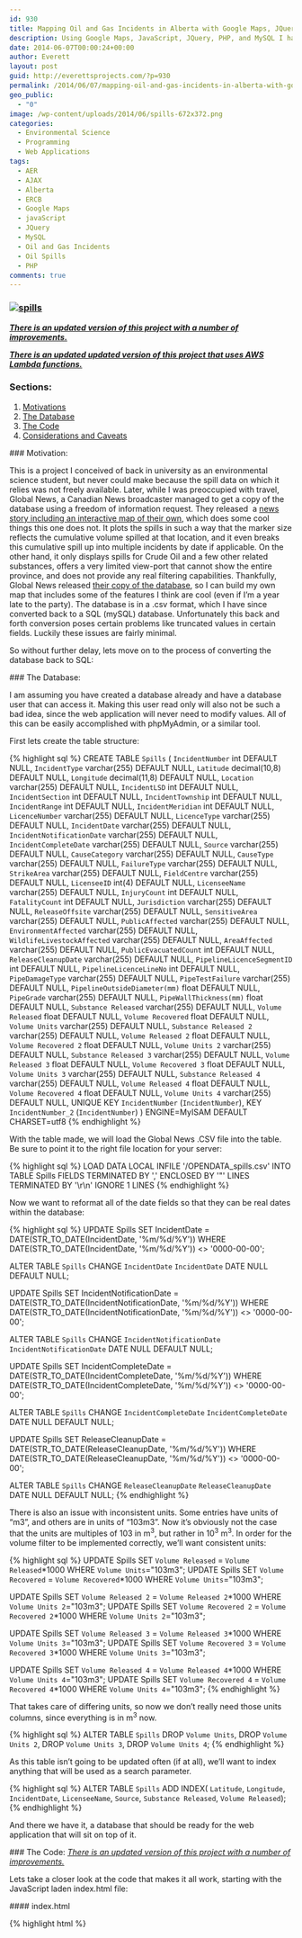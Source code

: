 ```yaml
---
id: 930
title: Mapping Oil and Gas Incidents in Alberta with Google Maps, JQuery, and PHP
description: Using Google Maps, JavaScript, JQuery, PHP, and MySQL I have created an iterative map for exploring historical oil and gas spill records in Alberta, Canada.
date: 2014-06-07T00:00:24+00:00
author: Everett
layout: post
guid: http://everettsprojects.com/?p=930
permalink: /2014/06/07/mapping-oil-and-gas-incidents-in-alberta-with-google-maps-jquery-and-php/
geo_public:
  - "0"
image: /wp-content/uploads/2014/06/spills-672x372.png
categories:
  - Environmental Science
  - Programming
  - Web Applications
tags:
  - AER
  - AJAX
  - Alberta
  - ERCB
  - Google Maps
  - javaScript
  - JQuery
  - MySQL
  - Oil and Gas Incidents
  - Oil Spills
  - PHP
comments: true
---
```

### [<img class="aligncenter wp-image-989 size-full" src="/wp-content/uploads/2014/06/spills.png" alt="spills" width="594" height="324" srcset="/wp-content/uploads/2014/06/spills.png 1440w, /wp-content/uploads/2014/06/spills-300x163.png 300w, /wp-content/uploads/2014/06/spills-1024x558.png 1024w" sizes="(max-width: 594px) 100vw, 594px" />](/spills/index.html)

[**_There is an updated version of this project with a number of improvements._**](/2014/06/25/mapping-oil-and-gas-incidents-in-alberta-improvements/)

[**_There is an updated updated version of this project that uses AWS Lambda functions._**](/2019/05/20/going-serverless.html)

### Sections:

  1. [Motivations](#motivation)
  2. [The Database](#database)
  3. [The Code](#code)
  4. [Considerations and Caveats](#considerations)

<div id="motivation"></div>
### Motivation:

This is a project I conceived of back in university as an environmental science student, but never could make because the spill data on which it relies was not freely available. Later, while I was preoccupied with travel, Global News, a Canadian News broadcaster managed to get a copy of the database using a freedom of information request. They released  a <a href="http://globalnews.ca/news/571494/introduction-37-years-of-oil-spills-in-alberta/">news story including an interactive map of their own</a>, which does some cool things this one does not. It plots the spills in such a way that the marker size reflects the cumulative volume spilled at that location, and it even breaks this cumulative spill up into multiple incidents by date if applicable. On the other hand, it only displays spills for Crude Oil and a few other related substances, offers a very limited view-port that cannot show the entire province, and does not provide any real filtering capabilities. Thankfully, Global News released <a href="http://globalnews.ca/news/622513/open-data-alberta-oil-spills-1975-2013/">their copy of the database</a>, so I can build my own map that includes some of the features I think are cool (even if I&#8217;m a year late to the party). The database is in a .csv format, which I have since converted back to a SQL (mySQL) database. Unfortunately this back and forth conversion poses certain problems like truncated values in certain fields. Luckily these issues are fairly minimal.


So without further delay, lets move on to the process of converting the database back to SQL:


<div id="database"></div>
### The Database:

I am assuming you have created a database already and have a database user that can access it. Making this user read only will also not be such a bad idea, since the web application will never need to modify values. All of this can be easily accomplished with phpMyAdmin, or a similar tool.

First lets create the table structure:

{% highlight sql %}
CREATE TABLE `Spills` (
  `IncidentNumber` int DEFAULT NULL,
  `IncidentType` varchar(255) DEFAULT NULL,
  `Latitude` decimal(10,8) DEFAULT NULL,
  `Longitude` decimal(11,8) DEFAULT NULL,
  `Location` varchar(255) DEFAULT NULL,
  `IncidentLSD` int DEFAULT NULL,
  `IncidentSection` int DEFAULT NULL,
  `IncidentTownship` int DEFAULT NULL,
  `IncidentRange` int DEFAULT NULL,
  `IncidentMeridian` int DEFAULT NULL,
  `LicenceNumber` varchar(255) DEFAULT NULL,
  `LicenceType` varchar(255) DEFAULT NULL,
  `IncidentDate` varchar(255) DEFAULT NULL,
  `IncidentNotificationDate` varchar(255) DEFAULT NULL,
  `IncidentCompleteDate` varchar(255) DEFAULT NULL,
  `Source` varchar(255) DEFAULT NULL,
  `CauseCategory` varchar(255) DEFAULT NULL,
  `CauseType` varchar(255) DEFAULT NULL,
  `FailureType` varchar(255) DEFAULT NULL,
  `StrikeArea` varchar(255) DEFAULT NULL,
  `FieldCentre` varchar(255) DEFAULT NULL,
  `LicenseeID` int(4) DEFAULT NULL,
  `LicenseeName` varchar(255) DEFAULT NULL,
  `InjuryCount` int DEFAULT NULL,
  `FatalityCount` int DEFAULT NULL,
  `Jurisdiction` varchar(255) DEFAULT NULL,
  `ReleaseOffsite` varchar(255) DEFAULT NULL,
  `SensitiveArea` varchar(255) DEFAULT NULL,
  `PublicAffected` varchar(255) DEFAULT NULL,
  `EnvironmentAffected` varchar(255) DEFAULT NULL,
  `WildlifeLivestockAffected` varchar(255) DEFAULT NULL,
  `AreaAffected` varchar(255) DEFAULT NULL,
  `PublicEvacuatedCount` int DEFAULT NULL,
  `ReleaseCleanupDate` varchar(255) DEFAULT NULL,
  `PipelineLicenceSegmentID` int DEFAULT NULL,
  `PipelineLicenceLineNo` int DEFAULT NULL,
  `PipeDamageType` varchar(255) DEFAULT NULL,
  `PipeTestFailure` varchar(255) DEFAULT NULL,
  `PipelineOutsideDiameter(mm)` float DEFAULT NULL,
  `PipeGrade` varchar(255) DEFAULT NULL,
  `PipeWallThickness(mm)` float DEFAULT NULL,
  `Substance Released` varchar(255) DEFAULT NULL,
  `Volume Released` float DEFAULT NULL,
  `Volume Recovered` float DEFAULT NULL,
  `Volume Units` varchar(255) DEFAULT NULL,
  `Substance Released 2` varchar(255) DEFAULT NULL,
  `Volume Released 2` float DEFAULT NULL,
  `Volume Recovered 2` float DEFAULT NULL,
  `Volume Units 2` varchar(255) DEFAULT NULL,
  `Substance Released 3` varchar(255) DEFAULT NULL,
  `Volume Released 3` float DEFAULT NULL,
  `Volume Recovered 3` float DEFAULT NULL,
  `Volume Units 3` varchar(255) DEFAULT NULL,
  `Substance Released 4` varchar(255) DEFAULT NULL,
  `Volume Released 4` float DEFAULT NULL,
  `Volume Recovered 4` float DEFAULT NULL,
  `Volume Units 4` varchar(255) DEFAULT NULL,
   UNIQUE KEY `IncidentNumber` (`IncidentNumber`),
   KEY `IncidentNumber_2` (`IncidentNumber`)
) ENGINE=MyISAM DEFAULT CHARSET=utf8
{% endhighlight %}

With the table made, we will load the Global News .CSV file into the table. Be sure to point it to the right file location for your server:

{% highlight sql %}
LOAD DATA LOCAL INFILE '<PATH TO THE FILE>/OPENDATA_spills.csv' INTO TABLE Spills
FIELDS TERMINATED BY ','
ENCLOSED BY '"'
LINES TERMINATED BY '\r\n'
IGNORE 1 LINES
{% endhighlight %}

Now we want to reformat all of the date fields so that they can be real dates within the database:

{% highlight sql %}
UPDATE Spills
SET IncidentDate = DATE(STR_TO_DATE(IncidentDate, '%m/%d/%Y'))
WHERE DATE(STR_TO_DATE(IncidentDate, '%m/%d/%Y')) <> '0000-00-00';

ALTER TABLE `Spills` CHANGE `IncidentDate` `IncidentDate` DATE NULL DEFAULT NULL;

UPDATE Spills
SET IncidentNotificationDate = DATE(STR_TO_DATE(IncidentNotificationDate, '%m/%d/%Y'))
WHERE DATE(STR_TO_DATE(IncidentNotificationDate, '%m/%d/%Y')) <> '0000-00-00';

ALTER TABLE `Spills` CHANGE `IncidentNotificationDate` `IncidentNotificationDate` DATE NULL DEFAULT NULL;

UPDATE Spills
SET IncidentCompleteDate = DATE(STR_TO_DATE(IncidentCompleteDate, '%m/%d/%Y'))
WHERE DATE(STR_TO_DATE(IncidentCompleteDate, '%m/%d/%Y')) <> '0000-00-00';

ALTER TABLE `Spills` CHANGE `IncidentCompleteDate` `IncidentCompleteDate` DATE NULL DEFAULT NULL;

UPDATE Spills
SET ReleaseCleanupDate = DATE(STR_TO_DATE(ReleaseCleanupDate, '%m/%d/%Y'))
WHERE DATE(STR_TO_DATE(ReleaseCleanupDate, '%m/%d/%Y')) <> '0000-00-00';

ALTER TABLE `Spills` CHANGE `ReleaseCleanupDate` `ReleaseCleanupDate` DATE NULL DEFAULT NULL;
{% endhighlight %}

There is also an issue with inconsistent units. Some entries have units of &#8220;m3&#8221;, and others are in units of &#8220;103m3&#8221;. Now it&#8217;s obviously not the case that the units are multiples of 103 in m<sup>3</sup>, but rather in 10<sup>3</sup> m<sup>3</sup>. In order for the volume filter to be implemented correctly, we&#8217;ll want consistent units:

{% highlight sql %}
UPDATE Spills SET  `Volume Released` = `Volume Released`*1000 WHERE `Volume Units`="103m3";
UPDATE Spills SET  `Volume Recovered` = `Volume Recovered`*1000 WHERE `Volume Units`="103m3";

UPDATE Spills SET `Volume Released 2` = `Volume Released 2`*1000 WHERE `Volume Units 2`="103m3";
UPDATE Spills SET `Volume Recovered 2` = `Volume Recovered 2`*1000 WHERE `Volume Units 2`="103m3";

UPDATE Spills SET `Volume Released 3` = `Volume Released 3`*1000 WHERE `Volume Units 3`="103m3";
UPDATE Spills SET `Volume Recovered 3` = `Volume Recovered 3`*1000 WHERE `Volume Units 3`="103m3";

UPDATE Spills SET `Volume Released 4` = `Volume Released 4`*1000 WHERE `Volume Units 4`="103m3";
UPDATE Spills SET `Volume Recovered 4` = `Volume Recovered 4`*1000 WHERE `Volume Units 4`="103m3";
{% endhighlight %}

That takes care of differing units, so now we don&#8217;t really need those units columns, since everything is in m<sup>3</sup> now.

{% highlight sql %}
ALTER TABLE `Spills`
DROP `Volume Units`,
DROP `Volume Units 2`,
DROP `Volume Units 3`,
DROP `Volume Units 4`;
{% endhighlight %}

As this table isn&#8217;t going to be updated often (if at all), we&#8217;ll want to index anything that will be used as a search parameter.

{% highlight sql %}
ALTER TABLE `Spills` ADD INDEX( `Latitude`, `Longitude`, `IncidentDate`, `LicenseeName`, `Source`, `Substance Released`, `Volume Released`);
{% endhighlight %}

And there we have it, a database that should be ready for the web application that will sit on top of it.

<div id="code"></div>
### The Code:
<a href="/2014/06/25/mapping-oil-and-gas-incidents-in-alberta-improvements/"><em>There is an updated version of this project with a number of improvements.</em></a>

Lets take a closer look at the code that makes it all work, starting with the JavaScript laden index.html file:

<div id="index"></div>
#### index.html

{% highlight html %}
  <!DOCTYPE html>
  <html>
      <head>
          <meta name="viewport" content="initial-scale=1.0, user-scalable=no">
          <meta charset="utf-8">
          <title>Alberta Oil and Gas Incidents 1975 - 2013</title>
          <link rel="stylesheet" href="//code.jquery.com/ui/1.10.4/themes/smoothness/jquery-ui.css">
          <link href="/spills/default.css" rel="stylesheet">
          <script src="//ajax.googleapis.com/ajax/libs/jquery/1.11.1/jquery.min.js"></script>
          <script src="//code.jquery.com/ui/1.10.4/jquery-ui.js"></script>
          <script type="text/javascript"
              src="https://maps.googleapis.com/maps/api/js?key=AIzaSyCIxpXOSPJWNG7TnhMYq-Q2hPcM7zEQs8g&sensor=false">
          </script>
          <script>
              //Make a bunch of variables to track the filters and map boundaries
              var sqlParameters = {
                  currentSubstance : 'All',
                  currentSource : 'All',
                  currentLicensee: 'All',
                  yearMin : 1975,
                  yearMax : 2013,
                  volumeMin : 0,
                  volumeMax : 37000000,
                  latMin : 0,
                  latMax : 0,
                  lngMin : 0,
                  lngMax : 0
              }

              /////////////////////////////////////
              //Nice control widgets from jQueryUI:
              /////////////////////////////////////

              //Popup dialog window for disclaimer
              $(function() {
                  $( "#disclaimer" ).dialog({
                      autoOpen: false
                  });

                  $( "#disclaimer-opener" ).click(function() {
                      $( "#disclaimer" ).dialog( "open" );
                  });
              });

              //Popup dialog window for license
              $(function() {
                  $( "#license" ).dialog({
                      autoOpen: false,
                      width: 350
                  });

                  $( "#license-opener" ).click(function() {
                      $( "#license" ).dialog( "open" );
                  });
              });

              //No data fetched dialog
              $(function() {
                  $("#no-data").dialog({
                      height: 80,
                      autoOpen: false,
                      dialogClass: 'noTitleDialog',
                      open: function(event, ui){
                          setTimeout("$('#no-data').dialog('close')",3000);
                      }
                  });
              });

              //Sliders
              $(function () {
                  $(".slider").each(function () {
                      var begin = $(this).data("begin"),
                          end = $(this).data("end"),
                          step = $(this).data("step");

                      $(this).slider({
                          range: "true",
                          values: [begin, end],
                          min: begin,
                          max: end,
                          step: step,
                          slide: function (event, ui) {
                              //Update text box quantity when the slider changes
                              var sliderlow = ("#" + $(this).attr("id") + "_amount_low");
                              $(sliderlow).val(ui.values[0]);

                              var sliderhigh = ("#" + $(this).attr("id") + "_amount_high");
                              $(sliderhigh).val(ui.values[1]);
                          },
                          //When the slider changes, update the displayed spills
                          change: function(event, ui) {
                              if ($(this).attr("id") == "years") {
                                  sqlParameters.yearMin = ui.values[0];
                                  sqlParameters.yearMax = ui.values[1];
                              } else if ($(this).attr("id") == "volume") {
                                  sqlParameters.volumeMin = ui.values[0];
                                  sqlParameters.volumeMax = ui.values[1];
                              }
                              getSpills();
                          }
                      })

                      //Initialize the text box quantity
                      var sliderlow = ("#" + $(this).attr("id") + "_amount_low");
                      $(sliderlow).val($(this).slider("values", 0));

                      var sliderhigh = ("#" + $(this).attr("id") + "_amount_high");
                      $(sliderhigh).val($(this).slider("values", 1));
                  })

                  //When the text box is changed, update the slider
                  $('.amount1').change(function () {
                      var value = this.value,
                      selector = $("#" + this.id.split('_')[0]);
                      selector.slider("values", 0, value);
                  })
                  $('.amount2').change(function () {
                      var value = this.value,
                      selector = $("#" + this.id.split('_')[0]);
                      selector.slider("values", 1, value);
                  })
              });

              //Accordian divs
              $(function() {
                  $( "#accordion" ).accordion({
                      collapsible: true,
                      autoHeight: false,
                      heightStyle: "content"
                  });
              });

              //Get the Licensee list for the autocomplete widget
              var licenseeList = [];
              $.ajax({
                  async: false,
                  url : "getLicensees.php",
                  dataType : "json",
                  success: function(data){
                      licenseeList = data;
                  },
                  error: function (data)
                  {
                      alert("Couldn't retrieve the licensee list. A page refresh will usually fix this.");
                  }
              });

              //Auto Complete Licensee Selector
              $(function() {
                  var cache = [];
                  $( "#licensee-selector" ).autocomplete({
                      minLength: 2,
                      source: licenseeList,
                      select: function( event, ui ) {
                          sqlParameters.currentLicensee = ui.item.value;
                          getSpills();
                      }
                  });

                  $( "#licensee-clear" ).click(function() {
                      $( "#licensee-selector" ).val("");
                      sqlParameters.currentLicensee = 'All';
                      getSpills();
                  });

              });

              //Drop down menus
              $(function() {
                  $( "#substance-menu, #source-menu" ).menu();
              });  

              //When the DOM is loaded, we want to configure stuff like the menus
              $( document ).ready(function() {
                  makeMenus();

                  //A hackish way to set the spill-info content max height based on window height
                  document.getElementById("spill-info").style.maxHeight = $(window).height()*0.40 + "px";

              });

              //Build the menus after the window has loaded (This is called at the end of <body>)
              function makeMenus() {

                  //Get the substances and sources for the filter menus
                  var substanceList = [];
                  $.ajax({
                      async: false,
                      url : "getSubstances.php",
                      dataType : "json",
                      success: function(data){
                          substanceList = data;
                          //replace the initial null element
                          substanceList[0] = "All";
                      },
                      error: function (data)
                      {
                          alert("Couldn't retrieve the substance list. A page refresh will usually fix this.");
                      }
                  });

                  //And the Sources too
                  var sourceList = [];
                  $.ajax({
                      async: false,
                      url : "getSources.php",
                      dataType : "json",
                      success: function(data){
                          sourceList = data;
                          //replace the initial null element
                          sourceList[0] = "All";
                      },
                      error: function (data)
                      {
                          alert("Couldn't retrieve the source list. A page refresh will usually fix this.");
                      }
                  });

                  //Build the lists using the database results
                  //Function courtesy of http://stackoverflow.com/questions/11128700/create-a-ul-and-fill-it-based-on-a-passed-array
                  function constructLI(domID, array) {

                      var fieldID = (domID.split("-"))[0]+"-selected";

                      for(var i = 0; i < array.length; i++) {
                          // Create the list item:
                          var member = document.createElement('li');

                          // Set its contents:
                          var linkText = document.createTextNode(array[i]);
                          var link = document.createElement('a');
                          link.appendChild(linkText);
                          link.href= "#";
                          link.title= linkText;

                          //Make the onclick aspect of them menu work
                          link.onclick = function() { setText( fieldID, this.firstChild.nodeValue ) };

                          member.appendChild(link);

                          // Add it to the list:
                          document.getElementById(domID).appendChild(member);
                      }
                  }
                  constructLI("substance-links", substanceList);
                  constructLI("source-links", sourceList);
              }

              //Set the drop down menu to reflect the new filter value and update the displayed results
              function setText(domID, text) {
                  document.getElementById(domID).innerHTML = text;
                  if (domID == "substance-selected") {
                      sqlParameters.currentSubstance = text;
                  } else if (domID == "source-selected") {
                      sqlParameters.currentSource = text;
                  }
                  getSpills();
              };

              //////////////////////////////
              //Start the Google Maps stuff
              //////////////////////////////

              var map;
              var markers = [];
              var selectedMarker = new google.maps.Marker({
                                  position: null,
                                  icon: 'spotlight-poi.png',
                                  map: map,
                                  spillID: null
                          });
              var spillLocations;

              //Initialize when the map is done
              google.maps.event.addDomListener(window, 'load', initialize);

              function initialize() {         clearStyle: true;
                  var middleEarth = new google.maps.LatLng(54.5, -115.0);
                  var mapOptions = {
                      zoom: 6,
                      center: middleEarth,
                      mapTypeId: google.maps.MapTypeId.ROADMAP
                  };

                  map = new google.maps.Map(document.getElementById('map-canvas'), mapOptions);       

                  makeGetSpillsEvent();
              }

              function makeGetSpillsEvent(){
                  google.maps.event.addListener(map, 'idle', function() { getSpills();} );
              }

              function getSpills() {
                  var mapCorners = map.getBounds();
                  var ne = mapCorners.getNorthEast(); // LatLng of the north-east corner
                  var sw = mapCorners.getSouthWest(); // LatLng of the south-west corder

                  sqlParameters.latMin = sw.lat();
                  sqlParameters.latMax = ne.lat();
                  sqlParameters.lngMin = sw.lng();
                  sqlParameters.lngMax = ne.lng();

                  var newSpillLocations;  

                  //Get the spill location data
                  $.ajax({
                      url : "getSpillLocations.php",
                      type: "POST",
                      data : sqlParameters,
                      dataType : "json",
                      success: function(data){
                          SpillLocations = data;
                          plotSpills(SpillLocations);
                      },
                      error: function (data)
                      {
                          $( "#no-data" ).dialog( "open" );
                      }
                  });
              }

              function plotSpills(spillLocations){
                  map.clearMarkers(markers);
                  markers = [];
                  markers.push(selectedMarker);
                  //Stick those markers into the map canvas
                  for (var i = 0; i < spillLocations.length; i++) {
                      //Dont duplicate the selected marker.
                      if (selectedMarker.spillID !==  spillLocations[i].IncidentNumber) {
                          var marker = new google.maps.Marker({
                              position: new google.maps.LatLng(spillLocations[i].Latitude, spillLocations[i].Longitude),
                              icon: 'spotlight-poi.png',
                              map: map,
                              spillID: spillLocations[i].IncidentNumber
                          });
                      }

                      makeLoadSpillInfoEvent(marker);

                      markers.push(marker);
                  }
              }

              //The info window function from http://jsfiddle.net/yV6xv/161/
              function makeLoadSpillInfoEvent(marker) {
                  google.maps.event.addListener(marker, 'click', function() {
                      //Set the old marker back to red
                      selectedMarker.setIcon('spotlight-poi.png');
                      //Set the new marker to orange
                      selectedMarker = marker;
                      selectedMarker.setIcon('spotlight-poi-orange.png');
                      loadSpillInfo(marker.spillID);
                  });
              }

              //A function that fetches the specific spill info and loads it into the spill-info div
              function loadSpillInfo(spillID) {

                  var spillInfo = {}

                  $.ajax({
                      async: false,
                      url : "getSpillInfo.php",
                      type: "POST",
                      data: {'incidentnumber':spillID},
                      dataType : "json",
                      success: function(data){
                          spillInfo = data;
                      },
                      error: function (data)
                      {
                          $( "#no-data" ).dialog( "open" );
                      }
                  });

                  //Clear existing content
                  document.getElementById("spill-info").innerHTML = "";
                  var table = document.createElement('table');

                  //Populated the new table element
                  for (var key in spillInfo) {
                      if (spillInfo.hasOwnProperty(key)) {
                          var row = document.createElement('tr');
                          row.style.backgroundColor = "#ffebb8";
                          var cell1 = row.insertCell(0);
                          cell1.innerHTML = '<strong>'+key+'</strong>';
                          var cell2 = row.insertCell(1);
                          cell2.innerHTML = spillInfo[key];
                          table.appendChild(row);
                      }
                  }

                  //Put the table into the div and open the spill info accordion section
                  document.getElementById("spill-info").appendChild(table);
                  $('#accordion').accordion("option", "active", 1);
              }

              //A customized clearOverlays function to remove the defunct markers but keep the selected one.
              google.maps.Map.prototype.clearMarkers = function() {
                  for (var i = 0; i < markers.length; i++ ) {
                      //Dont kill the selected marker, we want it to persist
                      if (!(markers[i] === selectedMarker)) {
                          markers[i].setMap(null);
                      }
                  }
              }
          </script>
      </head>
      <body>
          <div id="map-canvas" style="width:100%;height:100%;"></div>
          <div id="info-panel" style="text-align:left;">
              <div class="text-block">
                  <h3>Alberta Oil and Gas Incidents 1975 - 2013</h3>
                  This is a map that interactively graphs all of the Oil and Gas related spills in alberta between the years 1975 and 2013. It is based on the data acquired by <a href="http://globalnews.ca/news/622513/open-data-alberta-oil-spills-1975-2013/" target="blank">Global News</a> from the <a href="http://en.wikipedia.org/wiki/Energy_Resources_Conservation_Board" target="blank">ERCB</a> (now the <a href="http://www.aer.ca/" target="blank">AER</a>).
                  </br>
                  </br>
                  For optimal loading speeds and a clean map, it caps the number of incidents displayed to the 100 biggest spills (by volume in m<sup>3</sup>) in the current map area. Try zooming in to see more spills, or play with the provided filters to see more incidents.
                  </br>
                  <p>
                      Learn more about this project at:
                      <a href="/2014/06/07/mapping-oil-and-gas-incidents-in-alberta-with-google-maps-jquery-and-php/" target="blank">everettsprojects.com</a>
                  </p>
              </div>
              <div id="accordion">
                  <h3>Filter the Results</h3>
                  <div id="filter-pane">
                      <p>
                          <label for="amount">Years:</label>
                          <span style="float:right;">
                              <input type="text" class="amount1" id="years_amount_low"  size="4">
                              <span class="orange-text"> - </span>
                              <input type="text" class="amount2" id="years_amount_high" size="4">
                          </span>
                      </p>

                      <div class="slider" id="years" data-begin="1975" data-end="2013" data-step="1"> </div>

                      <p>
                          <label for="amount">Volume:</label>
                          <span style="float:right;">
                              <input type="text" class="amount1" id="volume_amount_low" size="9">
                              <span class="orange-text"> - </span>
                              <input type="text" class="amount2" id="volume_amount_high" size="9">
                              <span class="orange-text"> m<sup>3</sup></span>
                          </span>
                      </p>

                      <div class="slider" id="volume" data-begin="0" data-end="37000000" data-step="1000"> </div>
                      <br>
                      <p>
                          <div class="ui-widget">
                              <label for="licensee-selector">Company: </label>
                              <input id="licensee-selector" size="29" class="orange-text">  <span style="float:right;">[<a href=# id="licensee-clear">X</a>]</span>
                              <br>
                          </div>
                      </p>

                      <p>
                          <ul id="substance-menu">
                              <li><a href="#">Substance: <span id="substance-selected" class="orange-text">All</span></a>
                                  <ul id="substance-links">

                                  </ul>
                              </li>
                          </ul>
                      </p>
                      <p>
                          <ul id="source-menu">
                              <li><a href="#">Source: <span id="source-selected" class="orange-text">All</span></a>
                                  <ul id="source-links">

                                  </ul>
                              </li>
                          </ul>
                      </p>
                  </div>
                  <h3>Incident Details</h3>
                  <div id="spill-info">
                      This is where the data for a selected spill will be displayed. Click one to check it out!
                  </div>
              </div>
              <div class="text-block">
                  <p>
                      <a href="#" id="disclaimer-opener">Disclaimer</a> -
                      <a href="#" id="license-opener">Copyright (c) 2014 Everett Robinson</a>
                  </p>
              </div>
          </div>
          <div id="disclaimer" title="Disclaimer:" style="font-size:75%;">
              <p>
                  I do not under any circumstances guarantee the accuracy or truthfulness of the provided information. Furthermore, this project should not be taken as representative of the former ERCB, AER, or any other applicable parties.
                  <br>
                  <br>
                  Due to the use of the Alberta Township System, many locations are approximations only. In general, points can be considered accurate to 200 metres.
                  <br>
                  <br>
                  Any spills originating from trans-provincial or trans-national pipelines are not included, since they do not fall under the jursdiction of the AER. Furthermore, many spills under 2 m<sup>3</sup> that did not originate from a pipeline may be absent, as they are not required to be reported.
              </p>
          </div>
          <div id="license" title="MIT License:" style="font-size:75%;">
              <p>
                  Copyright (c) 2014 Everett Robinson
              </p>
              <p>
  This content is released under the MIT License.
  <br><br>
  Permission is hereby granted, free of charge, to any person obtaining a copy
  of this software and associated documentation files (the "Software"), to deal
  in the Software without restriction, including without limitation the rights
  to use, copy, modify, merge, publish, distribute, sublicense, and/or sell
  copies of the Software, and to permit persons to whom the Software is
  furnished to do so, subject to the following conditions:
  <br><br>
  The above copyright notice and this permission notice shall be included in
  all copies or substantial portions of the Software.
  <br><br>
  THE SOFTWARE IS PROVIDED "AS IS", WITHOUT WARRANTY OF ANY KIND, EXPRESS OR
  IMPLIED, INCLUDING BUT NOT LIMITED TO THE WARRANTIES OF MERCHANTABILITY,
  FITNESS FOR A PARTICULAR PURPOSE AND NONINFRINGEMENT. IN NO EVENT SHALL THE
  AUTHORS OR COPYRIGHT HOLDERS BE LIABLE FOR ANY CLAIM, DAMAGES OR OTHER
  LIABILITY, WHETHER IN AN ACTION OF CONTRACT, TORT OR OTHERWISE, ARISING FROM,
  OUT OF OR IN CONNECTION WITH THE SOFTWARE OR THE USE OR OTHER DEALINGS IN
  THE SOFTWARE.

              </p>
          </div>
          <div id="no-data" class="noTitleDialog" style="font-size:75%;">
              <p>
                  Oops, the spill locations or data couldn't be loaded right now.
              </p>
          </div>
      </body>
  </html>
{% endhighlight %}

So that&#8217;s a bit of a long file, but I&#8217;ve tried to describe each function&#8217;s purpose, and have laid out the JavaScript as best as possible to provide a rational flow. Overall, the JavaScript is broken into 4 parts:

<ol>
  <li>
    <span style="font-family:Consolas, Monaco, monospace;font-size:12px;line-height:18px;">The JQuery UI widgets that implement the filters and update the map points when changed</span>
  </li>
  <li>
    <span style="font-family:Consolas, Monaco, monospace;font-size:12px;line-height:18px;">The google maps code that displays the map and update the points when the view-port is moved</span>
  </li>
  <li>
    <span style="font-family:Consolas, Monaco, monospace;font-size:12px;line-height:18px;">The JQuery/AJAX code that fetches the map points using the view-port and filter values</span>
  </li>
  <li>
    <span style="font-family:Consolas, Monaco, monospace;font-size:12px;line-height:18px;">The JQuery/AJAX code that gets all of the info for a spill if it is selected</span>
  </li>
</ol>

There is then the HTML necessary for rendering the webpage, which relies on the following CSS file (default.css):

<div id="css"></div>
#### default.css

{% highlight css %}
html, body {
  background-color:#b0c4de;
  height: 100%;
  margin: 0;
  padding: 0;
  font-size: 100%;
}

#map-canvas, #map_canvas {
  height: 100%;
}

@media print {
  html, body {
    height: auto;
  }

  #map-canvas, #map_canvas {
    height: 650px;
  }
}

#info-panel {
  width: 25%;
  max-height: 96%;
  position: absolute;
  font-size: 75%;
  top: 10px;
  left: 90px;
  background-color: #fff;
  padding: 2px;
  border: 1px solid #999;
  background: rgba(255, 255, 255, 1);
  -webkit-border-radius: 5px;
  -moz-border-radius: 5px;
  -ms-border-radius: 5px;
  -o-border-radius: 5px;
  border-radius: 5px;
  border: outset 1px #a1b5cf;
}

.text-block {
  margin: 10px;
  border-width: 2px;
  text-align: center;
}

#accordion {
  margin: 10px;
  border-width: 2px;
  overflow: auto;
}

#filter-pane {
  overflow: auto;
  font-size: smaller;
}

.amount1, .amount2 {
  border: 0;
  color: #f6931f;
  font-weight: bold;
  text-align: center;
}

ul.ui-autocomplete {
  overflow: auto;
  width: 200px;
  max-height: 200px;
  font-size: 75%;

}

#substance-links {
  overflow: auto;
  width: 200px;
  max-height: 200px;
  z-index: 1;
}

#source-links {
  overflow: auto;
  width: 200px;
  max-height: 200px;
  z-index: 1;
}

.orange-text {
  color: #f6931f;
  font-weight:bold;
}

#spill-info {
  overflow: auto;
  font-size:smaller;
  max-height: 400px;
}

.noTitleDialog {
  text-align: center;
}

.noTitleDialog .ui-dialog-titlebar {
  display:none;
}

.ui-autocomplete-loading {
    background: white url('images/ui-anim_basic_16x16.gif') right center no-repeat;
}
{% endhighlight %}

And Finally, six PHP files necessary for interfacing our web page to the database:

<div id="getSpillLocations"></div>
#### getSpillLocations.php

{% highlight php %}
<?php
require('config.inc.php');

//Get all of the POST data
$currentlicensee = $_POST['currentLicensee'];
$currentsubstance = $_POST['currentSubstance'];
$currentsource = $_POST['currentSource'];
$yearmin = $_POST['yearMin'];
$yearmax = $_POST['yearMax'];
$volumemin = $_POST['volumeMin'];
$volumemax = $_POST['volumeMax'];
$latmin = $_POST['latMin'];
$latmax = $_POST['latMax'];
$longmin = $_POST['lngMin'];
$longmax = $_POST['lngMax'];

// Fix the years to go from start of first year to end of the last.
$datemin = $yearmin."-01-01";
$datemax = $yearmax."-12-31";

//By using PDO and prepare, everything is automagically escaped
$db = new PDO("mysql:host=$dbhost;dbname=$dbname",$dbuser,$dbpass);

//Start building the statement with the base of the query
$stmtString = "SELECT `IncidentNumber`, `Latitude`, `Longitude` FROM `Spills` WHERE (((`Longitude` BETWEEN :longMin AND :longMax) AND (`Latitude` BETWEEN :latMin AND :latMax) AND (`IncidentDate` BETWEEN :dateMin AND :dateMax) AND (`Volume Released` BETWEEN :volumeMin AND :volumeMax))";

//Add in the filters if they're set
if ($currentlicensee !== "All") {
    $stmtString .= " AND `LicenseeName` = :licensee";
}
if ($currentsubstance !== "All") {
    $stmtString .= " AND `Substance Released` = :substance";
}
if ($currentsource !== "All") {
    $stmtString .= " AND `Source` = :source";
}

//Finish the statement with the sorting and limit parts
$stmtString .= ") ORDER BY `Volume Released` DESC LIMIT 100";

//Bind all of the parameters
$stmt = $db->prepare($stmtString);
if (strpos($stmtString,':licensee') !== false) {
    $stmt->bindValue(':licensee', strval($currentlicensee), PDO::PARAM_STR);
}
if (strpos($stmtString,':source') !== false) {
    $stmt->bindValue(':source', strval($currentsource), PDO::PARAM_STR);
}
if (strpos($stmtString,':substance') !== false) {
    $stmt->bindValue(':substance', strval($currentsubstance), PDO::PARAM_STR);
}
$stmt->bindValue(':latMin', strval($latmin), PDO::PARAM_STR);
$stmt->bindValue(':latMax', strval($latmax), PDO::PARAM_STR);
$stmt->bindValue(':longMin', strval($longmin), PDO::PARAM_STR);
$stmt->bindValue(':longMax', strval($longmax), PDO::PARAM_STR);
$stmt->bindValue(':dateMin', strval($datemin), PDO::PARAM_STR);
$stmt->bindValue(':dateMax', strval($datemax), PDO::PARAM_STR);
$stmt->bindValue(':volumeMin', strval($volumemin), PDO::PARAM_STR);
$stmt->bindValue(':volumeMax', strval($volumemax), PDO::PARAM_STR);
$stmt->execute();

//Get the results of the query
$result;
$result = $stmt->fetchAll(PDO::FETCH_ASSOC);
//Spit out the results in json form
echo header('Content-type: application/json');
echo json_encode($result);
?>
{% endhighlight %}

<div id="getSpillInfo"></div>
#### getSpillInfo.php

{% highlight php %}
<?php

$incidentNumber = $_POST['incidentnumber'];

require('config.inc.php');
$db = new PDO("mysql:host=$dbhost;dbname=$dbname",$dbuser,$dbpass);
//By using PDO and prepare, everything is automagically escaped
$stmt = $db->prepare("SELECT * FROM `Spills` WHERE `IncidentNumber` = :incidentNumber");
$stmt->bindValue(':incidentNumber', strval($incidentNumber), PDO::PARAM_STR);
/*** execute the prepared statement ***/
$stmt->execute();
$result = $stmt->fetch(PDO::FETCH_ASSOC);

echo header('Content-type: application/json');
echo json_encode($result);

?>
{% endhighlight %}

<div id="getLicensees"></div>
#### getLicensees.php
{% highlight php %}
<?php
require('config.inc.php');

$db = new PDO("mysql:host=$dbhost;dbname=$dbname",$dbuser,$dbpass);
//By using PDO and prepare, everything is automagically escaped
$stmt = $db->prepare("SELECT `LicenseeName` FROM `Spills` GROUP BY `LicenseeName` ORDER BY `Spills`.`LicenseeName` ASC LIMIT 2000");
$stmt->execute();
$result = $stmt->fetchAll(PDO::FETCH_COLUMN, 0);

echo header('Content-type: application/json');
echo json_encode($result);

?>
{% endhighlight %}

<div id="getSubstances"></div>
#### getSubstances.php
{% highlight php %}
<?php
require('config.inc.php');

$db = new PDO("mysql:host=$dbhost;dbname=$dbname",$dbuser,$dbpass);
//By using PDO and prepare, everything is automagically escaped
$stmt = $db->prepare("SELECT `Substance Released` FROM `Spills` GROUP BY `Substance Released` ORDER BY `Spills`.`Substance Released` ASC LIMIT 100");
$stmt->execute();
$result = $stmt->fetchAll(PDO::FETCH_NUM);

echo header('Content-type: application/json');
echo json_encode($result);

?>
{% endhighlight %}

<div id="getSources"></div>
#### getSources.php
{% highlight php %}
<?php
require('config.inc.php');

$db = new PDO("mysql:host=$dbhost;dbname=$dbname",$dbuser,$dbpass);
//By using PDO and prepare, everything is automagically escaped, not that it's necessary here
$stmt = $db->prepare("SELECT `Source` FROM `Spills` GROUP BY `Source` ORDER BY `Spills`.`Source` ASC LIMIT 100");
$stmt->execute();
$result = $stmt->fetchAll(PDO::FETCH_NUM);

echo header('Content-type: application/json');
echo json_encode($result);

?>
{% endhighlight %}

<div id="config"></div>
#### config.inc.php
{% highlight php %}
<?php
// These are the login credentials for your MySQL database,
// don't forget to set them.
$dbhost = change me;
$dbname = change me;
$dbuser = change me;
$dbpass = change me;
?>
{% endhighlight %}

The first file, getSpillLocations.php, does what it sounds like. It takes all of the filter parameters along with the map boundaries, and then returns a JSON encoded list of coordinates and spill ID numbers to be plotted. The SQL statement is built based on the parameters passed, and then fulfilled using PHP Data Objects (PDO). The second, getSpillInfo.php, takes a spill ID number, and uses it to return all of the data for that spill as JSON object.<br /> The third, fourth, and fifth scripts are used to fetch lists from the database that are used to populate the menu widgets in the filter panel. They do not require any parameters to be passed, since they just return a list containing all of the existing values for each field. Finally, config.inc.php is simply a file containing the database access credentials, meant to be included in the five other scripts.

<div id="considerations"></div>

### Considerations and Caveats:

The ERCB/AER uses the Alberta Township System (ATS) for reporting locations, which means the latitudes and longitudes in the database are converted values that represent the centre of the smallest unit in the ATS scheme; a Legal Sub-Division (LSD). Since a LSD is 400m along each side, it can be said that any plotted location is accurate to +/- 200m in each axis. This poses another problem however; certain legal subdivisions will have had multiple incidents on them in the 37 year period displayed. A great example is the region near Turner Valley:

<div id="attachment_999" style="width: 600px" class="wp-caption aligncenter">
  <a href="/wp-content/uploads/2014/06/spills-overlap-animation21.gif"><img class="wp-image-999 size-full" src="/wp-content/uploads/2014/06/spills-overlap-animation21.gif" alt="spills-overlap-animation2" width="590" height="500" /></a>

<p class="wp-caption-text">
  Overlapping spill incidents near Turner Valley need to be differentiated using the provided filters.
</p>

Here, several of the spills in this area were isolated using the provided filters. Unfortunately, there is not currently a mechanism to indicate that overlapping markers exist. The user will either need to have keen eyes to spot the signs, like a slight red border around the yellow selected marker, or play around with the filters to confirm any suspicions.

Another consideration, which is not one I have control over is that any spills originating from trans-provincial or trans-national pipelines are not included, since they do not fall under the jurisdiction of the AER. Furthermore, many spills under 2 m<sup>3</sup> that did not originate from a pipeline may be absent, as they are not required to be reported.

A final issue is that there are in fact 3 members of the database that do not possess a valid latitude or longitude; these fields are 0. The incident numbers are 19940377, 19850326, and 19871009 for reference. This means they are actually plotted in the south Atlantic, off the coast of Africa:

<div id="attachment_1004" style="width: 604px" class="wp-caption aligncenter">
  <a href="/wp-content/uploads/2014/06/spills-atlantic.png"><img class="size-full wp-image-1004" src="/wp-content/uploads/2014/06/spills-atlantic.png" alt="These incidents are plotted in the wrong location at Latitude: 0, Longitude: 0" width="594" height="324" srcset="/wp-content/uploads/2014/06/spills-atlantic.png 1440w, /wp-content/uploads/2014/06/spills-atlantic-300x163.png 300w, /wp-content/uploads/2014/06/spills-atlantic-1024x559.png 1024w" sizes="(max-width: 594px) 100vw, 594px" /></a>

  <p class="wp-caption-text">
    These incidents are plotted in the wrong location at Latitude: 0, Longitude: 0
  </p>
</div>

Now, I could theoretically go in and correct the values for these three points by converting the ATS coordinates manually, but I decided not to since they illustrate an important point: None of the data in the database is vetted by me. I can not assure that any other data point is valid, though none of the rest are so obviously incorrect.

So with those concerns out of the way; have fun exploring the often hushed side of the oil industry in Alberta.
